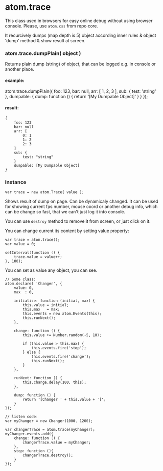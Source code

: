 atom.trace
==========

This class used in browsers for easy online debug without using browser console. Please, use `atom.css` from repo core.

It recurcively dumps (map depth is 5) object according inner rules & object 'dump' method & show result at screen.

### atom.trace.dumpPlain( object )

Returns plain dump (string) of object, that can be logged e.g. in console or another place.

#### example:

  atom.trace.dumpPlain({
		foo: 123,
		bar: null,
		arr: [ 1, 2, 3 ],
		sub: { test: 'string' },
		dumpable: {
			dump: function () { return '[My Dumpable Object]' }
		}
	});

#### result:

	{
		foo: 123
		bar: null
		arr: [
			0: 1
			1: 2
			2: 3
		]
		sub: {
			test: "string"
		}
		dumpable: [My Dumpable Object]
	}

### Instance

	var trace = new atom.Trace( value );

Shows result of dump on page. Can be dynamicaly changed. It can be used for showing current fps number, mouse coord or another debug info, which can be change so fast, that we can't just log it into console.

You can use `destroy` method to remove it from screen, or just click on it.

You can change current its content by setting value property:

	var trace = atom.trace();
	var value = 0;

	setInterval(function () {
		trace.value = value++;
	}, 100);

You can set as value any object, you can see.

	// Some class:
	atom.declare( 'Changer', {
		value: 0,
		max  : 0,
	
		initialize: function (initial, max) {
			this.value = initial;
			this.max   = max;
			this.events = new atom.Events(this);
			this.runNext();
		},
		
		change: function () {
			this.value += Number.random(-5, 10);
			
			if (this.value > this.max) {
				this.events.fire('stop');
			} else {
				this.events.fire('change');
				this.runNext();
			}
		},
		
		runNext: function () {
			this.change.delay(100, this);
		},
		
		dump: function () {
			return '[Changer ' + this.value + ']';
		}
	});
	
	// listen code:
	var myChanger = new Changer(1000, 1200);
	
	var changerTrace = atom.trace(myChanger);
	myChanger.events.add({
		change: function () {
			changerTrace.value = myChanger;
		},
		stop: function (){
			changerTrace.destroy();
		}
	});
	
	
	